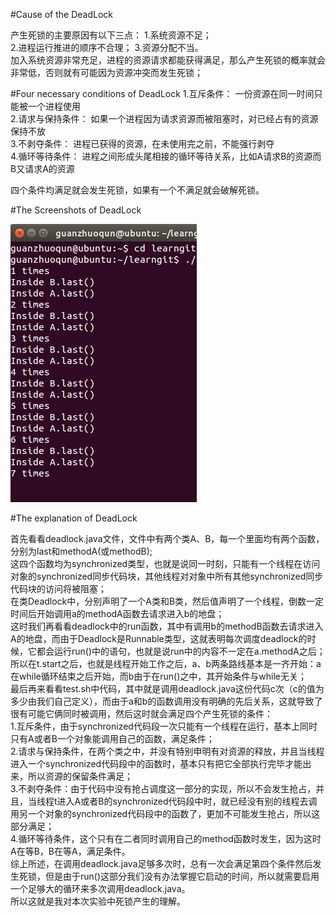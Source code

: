 ﻿#Cause of the DeadLock

产生死锁的主要原因有以下三点：
1.系统资源不足；  
2.进程运行推进的顺序不合理； 
3.资源分配不当。  
加入系统资源非常充足，进程的资源请求都能获得满足，那么产生死锁的概率就会非常低，否则就有可能因为资源冲突而发生死锁；  

#Four necessary conditions of DeadLock
1.互斥条件： 一份资源在同一时间只能被一个进程使用  
2.请求与保持条件： 如果一个进程因为请求资源而被阻塞时，对已经占有的资源保持不放  
3.不剥夺条件： 进程已获得的资源，在未使用完之前，不能强行剥夺  
4.循环等待条件： 进程之间形成头尾相接的循环等待关系，比如A请求B的资源而B又请求A的资源  

四个条件均满足就会发生死锁，如果有一个不满足就会破解死锁。  

#The Screenshots of DeadLock

![image5](https://github.com/YangHS163/ES2016_14353353/blob/master/deadlock.png)

#The explanation of DeadLock

首先看看deadlock.java文件，文件中有两个类A、B，每一个里面均有两个函数，分别为last和methodA(或methodB);  
这四个函数均为synchronized类型，也就是说同一时刻，只能有一个线程在访问对象的synchronized同步代码块，其他线程对对象中所有其他synchronized同步代码块的访问将被阻塞；  
在类Deadlock中，分别声明了一个A类和B类，然后值声明了一个线程，倒数一定时间后开始调用a的methodA函数去请求进入b的地盘；  
这时我们再看看deadlock中的run函数，其中有调用b的methodB函数去请求进入A的地盘，而由于Deadlock是Runnable类型，这就表明每次调度deadlock的时候，它都会运行run()中的语句，也就是说run中的内容不一定在a.methodA之后；  
所以在t.start之后，也就是线程开始工作之后，a、b两条路线基本是一齐开始：a在while循环结束之后开始，而b由于在run()之中，其开始条件与while无关；  
最后再来看看test.sh中代码，其中就是调用deadlock.java这份代码c次（c的值为多少由我们自己定义），而由于a和b的函数调用没有明确的先后关系，这就导致了很有可能它俩同时被调用，然后这时就会满足四个产生死锁的条件：  
1.互斥条件，由于synchronized代码段一次只能有一个线程在运行，基本上同时只有A或者B一个对象能调用自己的函数，满足条件；  
2.请求与保持条件，在两个类之中，并没有特别申明有对资源的释放，并且当线程进入一个synchronized代码段中的函数时，基本只有把它全部执行完毕才能出来，所以资源的保留条件满足；  
3.不剥夺条件：由于代码中没有抢占调度这一部分的实现，所以不会发生抢占，并且，当线程t进入A或者B的synchronized代码段中时，就已经没有别的线程去调用另一个对象的synchronized代码段中的函数了，更加不可能发生抢占，所以这部分满足；  
4.循环等待条件，这个只有在二者同时调用自己的method函数时发生，因为这时A在等B，B在等A，满足条件。  
综上所述，在调用deadlock.java足够多次时，总有一次会满足第四个条件然后发生死锁，但是由于run()这部分我们没有办法掌握它启动的时间，所以就需要启用一个足够大的循环来多次调用deadlock.java。  
所以这就是我对本次实验中死锁产生的理解。
